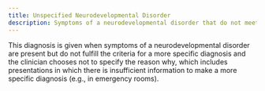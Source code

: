 ```yaml
---
title: Unspecified Neurodevelopmental Disorder
description: Symptoms of a neurodevelopmental disorder that do not meet full criteria for a more specific disorder.
---
```


This diagnosis is given when symptoms of a neurodevelopmental disorder are present but do not fulfill the criteria for a more specific diagnosis and the clinician chooses not to specify the reason why, which includes presentations in which there is insufficient information to make a more specific diagnosis (e.g., in emergency rooms).